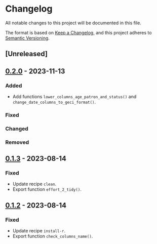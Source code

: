 # Changelog

All notable changes to this project will be documented in this file.

The format is based on [Keep a Changelog](https://keepachangelog.com/en/1.0.0/),
and this project adheres to [Semantic Versioning](https://semver.org/spec/v2.0.0.html).

## [Unreleased]

## [0.2.0] - 2023-11-13

### Added

- Add functions `lower_columns_age_patron_and_status()` and `change_date_columns_to_geci_format()`.

### Fixed

### Changed

### Removed

## [0.1.3] - 2023-08-14

### Fixed

- Update recipe `clean`.
- Export function `effort_2_tidy()`.

## [0.1.2] - 2023-08-14

### Fixed

- Update recipe `install-r`.
- Export function `check_columns_name()`.

[0.2.0]: https://github.com/IslasGECI/diferencias_morfometrias_posicion_trampas/compare/v0.1.3...v0.2.0
[0.1.3]: https://github.com/IslasGECI/diferencias_morfometrias_posicion_trampas/compare/v0.1.2...v0.1.3
[0.1.2]: https://github.com/IslasGECI/diferencias_morfometrias_posicion_trampas/compare/v0.1.1...v0.1.2
